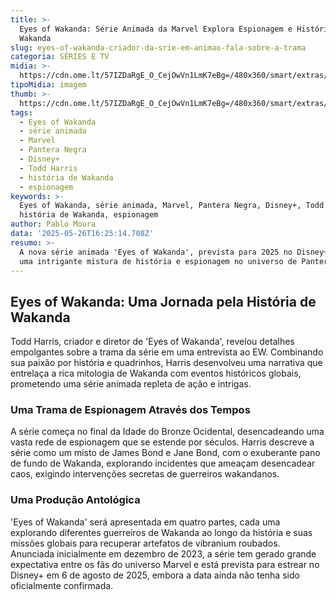 ```yaml
---
title: >-
  Eyes of Wakanda: Série Animada da Marvel Explora Espionagem e História em
  Wakanda
slug: eyes-of-wakanda-criador-da-srie-em-animao-fala-sobre-a-trama
categoria: SÉRIES E TV
midia: >-
  https://cdn.ome.lt/57IZDaRgE_O_CejOwVn1LmK7eBg=/480x360/smart/extras/conteudos/omelete_THUMB_-_2025-05-26T122639.705.png
tipoMidia: imagem
thumb: >-
  https://cdn.ome.lt/57IZDaRgE_O_CejOwVn1LmK7eBg=/480x360/smart/extras/conteudos/omelete_THUMB_-_2025-05-26T122639.705.png
tags:
  - Eyes of Wakanda
  - série animada
  - Marvel
  - Pantera Negra
  - Disney+
  - Todd Harris
  - história de Wakanda
  - espionagem
keywords: >-
  Eyes of Wakanda, série animada, Marvel, Pantera Negra, Disney+, Todd Harris,
  história de Wakanda, espionagem
author: Pablo Moura
data: '2025-05-26T16:25:14.708Z'
resumo: >-
  A nova série animada 'Eyes of Wakanda', prevista para 2025 no Disney+, promete
  uma intrigante mistura de história e espionagem no universo de Pantera Negra.
---
```


## Eyes of Wakanda: Uma Jornada pela História de Wakanda

Todd Harris, criador e diretor de 'Eyes of Wakanda', revelou detalhes empolgantes sobre a trama da série em uma entrevista ao EW. Combinando sua paixão por história e quadrinhos, Harris desenvolveu uma narrativa que entrelaça a rica mitologia de Wakanda com eventos históricos globais, prometendo uma série animada repleta de ação e intrigas.

### Uma Trama de Espionagem Através dos Tempos

A série começa no final da Idade do Bronze Ocidental, desencadeando uma vasta rede de espionagem que se estende por séculos. Harris descreve a série como um misto de James Bond e Jane Bond, com o exuberante pano de fundo de Wakanda, explorando incidentes que ameaçam desencadear caos, exigindo intervenções secretas de guerreiros wakandanos.

### Uma Produção Antológica

'Eyes of Wakanda' será apresentada em quatro partes, cada uma explorando diferentes guerreiros de Wakanda ao longo da história e suas missões globais para recuperar artefatos de vibranium roubados. Anunciada inicialmente em dezembro de 2023, a série tem gerado grande expectativa entre os fãs do universo Marvel e está prevista para estrear no Disney+ em 6 de agosto de 2025, embora a data ainda não tenha sido oficialmente confirmada.
